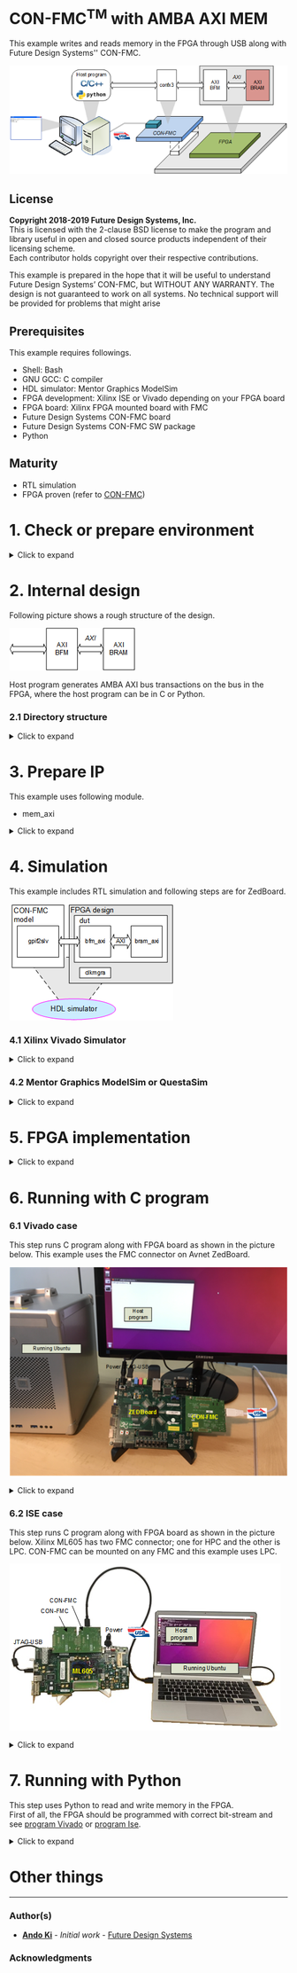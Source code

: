 # CON-FMC<sup>TM</sup> with AMBA AXI MEM
This example writes and reads memory in the FPGA through USB along with Future Design Systems'' CON-FMC.

![Example structure](./doc/images/amba_axi_mem.png "Example structure")

## License
**Copyright 2018-2019 Future Design Systems, Inc.**<br>
This is licensed with the 2-clause BSD license to make the program and library useful in open and closed source products independent of their licensing scheme.<br>
Each contributor holds copyright over their respective contributions.

This example is prepared in the hope that it will be useful to understand Future Design Systems’ CON-FMC, but WITHOUT ANY WARRANTY. The design is not guaranteed to work on all systems. No technical support will be provided for problems that might arise


## Prerequisites
This example requires followings.
* Shell: Bash
* GNU GCC: C compiler
* HDL simulator: Mentor Graphics ModelSim
* FPGA development: Xilinx ISE or Vivado depending on your FPGA board
* FPGA board: Xilinx FPGA mounted board with FMC
* Future Design Systems CON-FMC board
* Future Design Systems CON-FMC SW package
* Python

## Maturity
* RTL simulation
* FPGA proven (refer to [CON-FMC](#con_fmc))

# 1. <a name="environment"></a>Check or prepare environment

<details><summary>Click to expand</summary>

### 1.1 CON-FMC
This example requires CON-FMC software package.
If CON-FMC SW pkg is installed on */opt/confmc/2019.04*,
then source following script. (The directory should reflect actual one.)

    $ source /opt/confmc/2019.04/setting.sh

### 1.2 Xilinx
This example requires Xilinx development package; ISE or Vivado depending on FPGA type.

If Xilinx ISE pkg is installed on */opt/Xilinx/14.7*,
then source following script.

    $ source /opt/Xilinx/14.7/ISE_DS/settings64.sh

If Xilinx Vivado pkg is installed on */opt/Xilinx/Vivado/2018.3*,
then source following script.

    $ source /opt/Xilinx/Vivado/2018.3/settings64.sh

### 1.3 HDL simulator
This example uses one of following HDL simulators to run simulation.
* Mentor Graphics ModelSim or QuestaSim
* Xilinx Vivado Simulator (xsim)
* Icarus Verilog

### 1.4 LibUsb
The CON-FMC pkg uses LibUSB package and it can be checked as follows.

    $ ldconfig -p | grep libusb

If it is not installed, install it as follows.

    $ sudo apt-get install libusb-1.0.0-dev

</details>

# 2. Internal design
Following picture shows a rough structure of the design.

![Internal structure](./doc/images/amba_axi_mem-block.png "Internal structure")

Host program generates AMBA AXI bus transactions on the bus in the FPGA, where
the host program can be in C or Python.

### 2.1 Directory structure

<details><summary>Click to expand</summary>

```
```
</details>


# 3. Prepare IP
This example uses following module.

  * mem_axi

<details><summary>Click to expand</summary>

This step requires Xilinx package and you should reflect the correct version if the version is not *2018.3*.

This step uses Avnet ZedBoard and you should reflect the correct one if the board is not the same.
The ZedBoard has Zynq7000 series FPGA and 'z7' indicates FPGA type Zynq7000.

### 3.1 mem_axi
It is a memory with AMBA AXI utilizing Xilinx dual-port BRAM.
This example uses 8Kbyte size of memory.

  1. go to 'iplib/mem_axi/bram_simple_dual_port' directory<br />
     ```
     $ cd iplib/mem_axi/bram_simple_dual_port
     ```
  2. further down to sub-directory implying FPGA type<br />
     ```
     $ cd z7
     ```
  3. further down to sub-directory for version of Xilinx package<br />
     ```
     $ cd vivado.2018.3
     ```
  4. run 'make'<br />
     ```
     $ make
     ```
The 'make' takes time and prepares all necessary Xilinx dual-port BRAM.
You can change memory size as follows.

* Change 'MEM_SIZE" macro in 'hw.single/design/verilog/fpga.v'
    * It will be 8\*1024, i.e, 8Kbyte.
* Prepare dual-port bram if not ready
    * iplib/mem_axi/bram_simple_dual_port
* Add corresponding code in the 'mem_axi'
    * iplib/mem_axi/rtl/verilog/bram_axi.v
* Verify your design using simulator
* Add corresponding XCI
    * hw.single/pnr/vivado.zed.lpc/vivado_run.tcl
* Run synthesis and implementation.

</details>

# 4. Simulation
This example includes RTL simulation and following steps are for ZedBoard.

![Simulation](./doc/images/amba_axi_mem_sim.png "Simulation")


### 4.1 Xilinx Vivado Simulator

<details><summary>Click to expand</summary>

  1. go to 'hw.single/sim/xsim'
  2. 'BOARD_ZED' macro should be defined in 'sim_define.v' file.
  3. run 'make'<br />
     ```
     $ make
     ```
     For more details, have a look at 'Makefile'.
  4. check simulation result by viewing 'wave.vcd'
     ```
     $ gtkwave wave.vcd
     ```
     This step requires VCD viewer, for example GTKwave.

You can add or modify testing scenario by updating 'gpif2slv.v' in 'hw.single/beh/verilog' directory.
</details>

### 4.2 Mentor Graphics ModelSim or QuestaSim

<details><summary>Click to expand</summary>

  1. go to 'hw.single/sim/modelsim.vivado
  2. 'BOARD_ZED' macro should be defined in 'sim_define.v' file.
  3. run 'make'<br />
     ```
     $ make
     ```
     For more details, have a look at 'Makefile'.
  4. check simulation result by viewing 'wave.vcd'
     ```
     $ gtkwave wave.vcd
     ```
     This step requires VCD viewer, for example GTKwave.
</details>

# 5. FPGA implementation

<details><summary>Click to expand</summary>

### 5.1 Vivado case
Following steps are for ZedBoard.

  1. go to 'hw.single/pnr/vivado.zed.lpc'
  2. run 'make'<br />
     ```
     $ make
     ```
  3. 'fpga.bit' should be ready

You can change size of memory by modifying 'MEM_SIZE' in 'hw.single/pnr/vivado.zed.lpc'.

### 5.2 ISE case
Following steps are for ML605.

  1. go to 'hw.single/syn/xst.v6'
  2. run 'make'<br />
     ```
     $ make
     ```
  3. 'fpga.ngc' should be ready
  4. got to 'hw.single/pnr/ise.ml605.lpc'
  5. run 'make'<br />
     ```
     $ make
     ```
  6. 'fpga.bit' should be ready

You can change size of memory by modifying 'MEM_SIZE' in 'hw.single/pnr/vivado.zed.lpc'.
</details>

# 6. Running with C program

### 6.1 Vivado case
This step runs C program along with FPGA board as shown in the picture below.
This example uses the FMC connector on Avnet ZedBoard.

![Setup](./doc/images/amba_axi_mem_setup_zedboard.png "Setup ZedBoard")

<details><summary>Click to expand</summary>

### 6.1.1 Linux

  1. make sure all connections are ready
     * board power turned off
     * connect USB-to-JTAG to the host computer
     * connect CON-FMC to the host computer
     * board power turned on
     * check CON-FMC is detected as follows
       ```
       $ lsusb
       ```
       This command should display something like below, where '04b4:00f3' is important,
       which indicates CON-FMC.
       ```
       ...
       Bus 005 Device 087: ID 04b4:00f3 Cypress Semiconductor Corp.
       ...
       ```
  2. program FPGA<a name="program-vivado"></a>
     This step requires Xilinx Vivado package. Refer to [environment](#environment).
     1. go to 'hw.single/pnr/vivado.zed.lpc/download'
     2. run 'make'
        ```
        $ make
        ```
        You can use Xilinx Vivado HW manager if you like.
     3. make sure that the configuration down LED lit.
  3. compile C program
     1. got to 'sw.native/test_mem'
     2. run 'make'
        ```
        $ make
        ```
     3. make sure that 'test' program is ready without any errors.
  4. run the program
     This step requires CON-FMC SW pkg. Refer to [environment](#environment).
     1. run 'test' with '-h' option to see options
        ```
        $ ./test -h
        ```
     2. run 'test'
        ```
        $ ./test -c 0 -m 0:0x8000 -l 7 -v 3
        ```
        * '-c 0' should reflect CON-FMC CID.
        * '-m 0:0x8000' indicates memory testing from 0x0 to 0x8000 upward.
        * '-l 7' level of memory test
        * '-v 3' level of verbosity
     3. now follow on-screen instruction

#### 6.1.2 Windows Visual Studio

  1. make sure all connections are ready
     * board power turned off
     * connect USB-to-JTAG to the host computer
     * connect CON-FMC to the host computer
     * board power turned on
     * check CON-FMC is detected as follows
       ![DeviceManager](./doc/images/DeviceManager.png "DeviceManager")
  2. program FPGA<a name="program-vivado"></a>
     This step requires Xilinx Vivado package. Refer to [environment](#environment).
     1. go to 'hw.single/pnr/vivado.zed.lpc'
     2. download 'fpga.bit' using Vivado HW Manager
     3. make sure that the configuration down LED lit.
  3. compile C program
     1. set 'CONFMC_HOME' environment variable indicating where CON-FMC package is installed<br>
        E.g., C:\confmc\2019.05<br>
     2. got to 'sw.native/test_mem/Project1'
     2. invoke Visual Studio
     3. make sure that 'Project1.exe' program is ready without any errors.<br>
        one of followings should be ready depending on your setting<br>
        ```
        Project1\Project1\Debug\Project1.exe
        Project1\Project1\Release\Project1.exe
        Project1\Project1\x64\Debug\Project1.exe
        Project1\Project1\x64\Release\Project1.exe
        ```
  4. run the program
     This step requires CON-FMC SW pkg. Refer to [environment](#environment).<br>
     You may need Windows Command Window to run the program.
     1. run 'Project1.exe' with '-h' option to see options
        ```
        > Project1.exe -h
        ```
     2. run 'Project1.exe'
        ```
        > Project1.exe -c 0 -m 0:0x8000 -l 2 -v 3
        ```
        * '-c 0' should reflect CON-FMC CID.
        * '-m 0:0x8000' indicates memory testing from 0x0 to 0x0+0x8000 upward.
        * '-l 2' level of memory test
        * '-v 3' level of verbosity
     3. now follow on-screen instruction

</details>

### 6.2 ISE case
This step runs C program along with FPGA board as shown in the picture below.
Xilinx ML605 has two FMC connector; one for HPC and the other is LPC.
CON-FMC can be mounted on any FMC and this example uses LPC.

![Setup](./doc/images/amba_axi_mem_setup_ml605.png "Setup ML605")

<details><summary>Click to expand</summary>

### 6.2.1 Linux

  1. make sure all connections are ready
     * board power turned off
     * connect USB-to-JTAG to the host computer
     * connect CON-FMC to the host computer
     * board power turned on
     * check CON-FMC is detected as follows
       ```
       $ lsusb
       ```
       This command should display something like below, where '04b4:00f3' is important,
       which indicates CON-FMC.
       ```
       ...
       Bus 005 Device 087: ID 04b4:00f3 Cypress Semiconductor Corp.
       ...
       ```
  2. program FPGA<a name="program-ise"></a>
     This step requires Xilinx ISE package. Refer to [environment](#environment).
     1. go to 'hw.single/pnr/ise.ml605.lpc/impact'
     2. run 'make'
        ```
        $ make
        ```
        You can use Xilinx iMPACT if you like.
     3. make sure that the configuration down LED lit.
  3. compile C program
     1. got to 'sw.native/test_mem'
     2. run 'make'
        ```
        $ make
        ```
     3. make sure that 'test' program is ready without any errors.
  4. run the program
     This step requires CON-FMC SW pkg. Refer to [environment](#environment).
     1. run 'test' with '-h' option to see options
        ```
        $ ./test -h
        ```
     2. run 'test'
        ```
        $ ./test -c 0 -m 0:0x8000 -l 7 -v 3
        ```
        * '-c 0' should reflect CON-FMC CID.
        * '-m 0:0x8000' indicates memory testing from 0x0 to 0x8000 upward.
        * '-l 7' level of memory test
        * '-v 3' level of verbosity
     3. now follow on-screen instruction

#### 6.2.2 Windows Visual Studio
Refer to '6.1.2 Windows Visual Studio'.

</details>

# 7. Running with Python
This step uses Python to read and write memory in the FPGA.<br />
First of all, the FPGA should be programmed with correct bit-stream and 
see [program Vivado](#program-vivado) or [program Ise](#program-ise).

<details><summary>Click to expand</summary>

  1. go to 'python' directory under the project
     ```
     $ cd python
     ```
     Note 'python' is not system directory, but testing sub-directory under the project directory.
  2. check options
     ```
     $ python test_mem.py -h
     CONFMC_HOME:/opt/confmc/2019.04
     DIR:/opt/confmc/2019.04/lib/linux_x86_64
     API:/opt/confmc/2019.04/lib/linux_x86_64/libconapi.so
     /opt/confmc/2019.04/lib/linux_x86_64/libconapi.so found.
     /opt/confmc/2019.04/hwlib/trx_axi/lib/linux_x86_64/libbfmaxi.so found.
     ./test_mem.py -c <card_id>
     ```
  3. run with correct card id and following is for CID 0.
     ```
     $ python test_mem.py -c 0
     python test_mem.py 
     CONFMC_HOME:/opt/confmc/2019.04
     DIR:/opt/confmc/2019.04/lib/linux_x86_64
     API:/opt/confmc/2019.04/lib/linux_x86_64/libconapi.so
     /opt/confmc/2019.04/lib/linux_x86_64/libconapi.so found.
     /opt/confmc/2019.04/hwlib/trx_axi/lib/linux_x86_64/libbfmaxi.so found.
     CON-FMC: CID0 found.
     Compare Wdata:Rdatra  [305419896, 2271560481] : [305419896L, 2271560481L]
     Compare Wdata:Rdata  [305419896, 2271560481, 286331153, 572662306] : [572662306L, 572662306L, 572662306L, 572662306L]
     MemTestAddRAW 256 OK
     MemTestAdd 256 OK
     MemTestRAW size 4 256 OK
     MemTestRAW size 2 256 OK
     MemTestRAW size 1 256 OK
     MemTest size 4 256 OK
     MemTest size 2 256 OK
     MemTest size 1 256 OK
     MemTestBurstRAW burst 10 512 OK
     MemTestBurst burst 10 512 OK
     MemTestBurst burst 20 1024 OK
     ```
</details>

# Other things

---
### Author(s)
* **[Ando Ki](mailto:contact@future-ds.com)** - *Initial work* - <a href="http://www.future-ds.com" target="_blank">Future Design Systems</a>

### Acknowledgments

